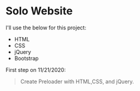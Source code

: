 # Solo Website
I'll use the below for this project: 
  - HTML
  - CSS
  - jQuery
  - Bootstrap

First step on 11/21/2020:
> Create Preloader with HTML,CSS, and jQuery.
